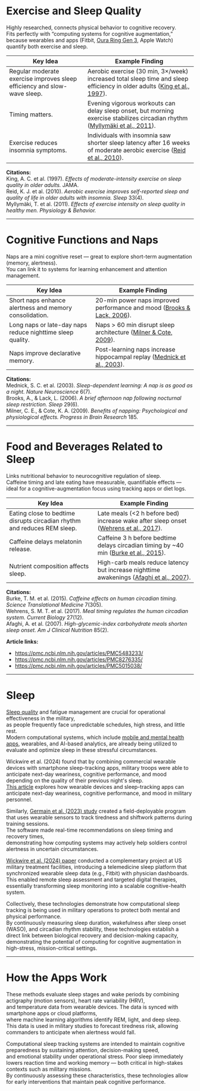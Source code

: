 # Exercise and Sleep Quality

Highly researched, connects physical behavior to cognitive recovery.  
Fits perfectly with “computing systems for cognitive augmentation,” because wearables and apps (Fitbit, [Oura Ring Gen 3](./Oura%20Ring%20Gen%203.md), Apple Watch) quantify both exercise and sleep.


| Key Idea | Example Finding |
| --------- | ---------------- |
| Regular moderate exercise improves sleep efficiency and slow-wave sleep. | Aerobic exercise (30 min, 3×/week) increased total sleep time and sleep efficiency in older adults ([King et al., 1997](https://jamanetwork.com/journals/jama/article-abstract/416497)). |
| Timing matters. | Evening vigorous workouts can delay sleep onset, but morning exercise stabilizes circadian rhythm ([Myllymäki et al., 2011](https://pubmed.ncbi.nlm.nih.gov/21443960/)). |
| Exercise reduces insomnia symptoms. | Individuals with insomnia saw shorter sleep latency after 16 weeks of moderate aerobic exercise ([Reid et al., 2010](https://academic.oup.com/sleep/article/33/4/541/2454461)). |


**Citations:**  
King, A. C. et al. (1997). *Effects of moderate-intensity exercise on sleep quality in older adults.* JAMA.  
Reid, K. J. et al. (2010). *Aerobic exercise improves self-reported sleep and quality of life in older adults with insomnia.* *Sleep* 33(4).  
Myllymäki, T. et al. (2011). *Effects of exercise intensity on sleep quality in healthy men.* *Physiology & Behavior.*

---

# Cognitive Functions and Naps

Naps are a mini cognitive reset — great to explore short-term augmentation (memory, alertness).  
You can link it to systems for learning enhancement and attention management.

| Key Idea                                         | Example Finding                                                                                                                            |
| ------------------------------------------------ | -----------------------------------------------------------------------------------------------------------------------------------------  |
| Short naps enhance alertness and memory consolidation. | 20-min power naps improved performance and mood ([Brooks & Lack, 2006](https://academic.oup.com/sleep/article-pdf/29/6/831/13663418/sleep-29-6-831.pdf)). |
| Long naps or late-day naps reduce nighttime sleep quality. | Naps > 60 min disrupt sleep architecture ([Milner & Cote, 2009](https://pubmed.ncbi.nlm.nih.gov/19645971/)).                               |
| Naps improve declarative memory.                 | Post-learning naps increase hippocampal replay ([Mednick et al., 2003](https://pubmed.ncbi.nlm.nih.gov/12819785/)).                        |



**Citations:**  
Mednick, S. C. et al. (2003). *Sleep-dependent learning: A nap is as good as a night.* *Nature Neuroscience* 6(7).  
Brooks, A., & Lack, L. (2006). *A brief afternoon nap following nocturnal sleep restriction.* *Sleep* 29(6).  
Milner, C. E., & Cote, K. A. (2009). *Benefits of napping: Psychological and physiological effects.* *Progress in Brain Research* 185.

---

# Food and Beverages Related to Sleep

Links nutritional behavior to neurocognitive regulation of sleep.  
Caffeine timing and late eating have measurable, quantifiable effects — ideal for a cognitive-augmentation focus using tracking apps or diet logs.

| Key Idea | Example Finding |
| --------- | ---------------- |
| Eating close to bedtime disrupts circadian rhythm and reduces REM sleep. | Late meals (<2 h before bed) increase wake after sleep onset ([Wehrens et al., 2017](https://www.cell.com/current-biology/fulltext/S0960-9822(17)30628-9)). |
| Caffeine delays melatonin release. | Caffeine 3 h before bedtime delays circadian timing by ~40 min ([Burke et al., 2015](https://www.science.org/doi/10.1126/scitranslmed.aac5125)). |
| Nutrient composition affects sleep. | High-carb meals reduce latency but increase nighttime awakenings ([Afaghi et al., 2007](https://academic.oup.com/ajcn/article/85/2/426/4633137)). |


**Citations:**  
Burke, T. M. et al. (2015). *Caffeine effects on human circadian timing.* *Science Translational Medicine* 7(305).  
Wehrens, S. M. T. et al. (2017). *Meal timing regulates the human circadian system.* *Current Biology* 27(12).  
Afaghi, A. et al. (2007). *High-glycemic-index carbohydrate meals shorten sleep onset.* *Am J Clinical Nutrition* 85(2).

**Article links:**  
- https://pmc.ncbi.nlm.nih.gov/articles/PMC5483233/  
- https://pmc.ncbi.nlm.nih.gov/articles/PMC8276335/  
- https://pmc.ncbi.nlm.nih.gov/articles/PMC5015038/

---

# Sleep

[Sleep quality](./Sleep%20Quality%20and%20Blue%20Light.md) and fatigue management are crucial for operational effectiveness in the military,  
as people frequently face unpredictable schedules, high stress, and little rest.  
Modern computational systems, which include [mobile and mental health apps](./Mental%20Health%20Apps.md),
wearables, and AI-based analytics, are already being utilized to evaluate and optimize sleep in these stressful circumstances.

Wickwire et al. (2024) found that by combining commercial wearable devices with smartphone sleep-tracking apps, military troops were able to anticipate next-day weariness, cognitive performance, and mood depending on the quality of their previous night's sleep.  
[This article](https://www.nature.com/articles/s44323-024-00008-y) explores how wearable devices and sleep-tracking apps can anticipate next-day weariness, cognitive performance, and mood in military personnel.

Similarly, [Germain et al. (2023) study](https://www.jmir.org/2023/1/e40640) created a field-deployable program that uses wearable sensors to track tiredness and shiftwork patterns during training sessions.  
The software made real-time recommendations on sleep timing and recovery times,  
demonstrating how computing systems may actively help soldiers control alertness in uncertain circumstances.

[Wickwire et al. (2024) paper](https://www.frontiersin.org/articles/10.3389/frsle.2024.1304743/full) conducted a complementary project at US military treatment facilities, introducing a telemedicine sleep platform that synchronized wearable sleep data (e.g., Fitbit) with physician dashboards.  
This enabled remote sleep assessment and targeted digital therapies, essentially transforming sleep monitoring into a scalable cognitive-health system.

Collectively, these technologies demonstrate how computational sleep tracking is being used in military operations to protect both mental and physical performance.  
By continuously measuring sleep duration, wakefulness after sleep onset (WASO), and circadian rhythm stability, these technologies establish a direct link between biological recovery and decision-making capacity, demonstrating the potential of computing for cognitive augmentation in high-stress, mission-critical settings.

---

# How the Apps Work

These methods evaluate sleep stages and wake periods by combining actigraphy (motion sensors), heart rate variability (HRV),  
and temperature data from wearable devices. The data is synced with smartphone apps or cloud platforms,  
where machine learning algorithms identify REM, light, and deep sleep.  
This data is used in military studies to forecast tiredness risk, allowing commanders to anticipate when alertness would fall.

Computational sleep tracking systems are intended to maintain cognitive preparedness by sustaining attention, decision-making speed,  
and emotional stability under operational stress. Poor sleep immediately lowers reaction time and working memory — both critical in high-stakes contexts such as military missions.  
By continuously assessing these characteristics, these technologies allow for early interventions that maintain peak cognitive performance.
